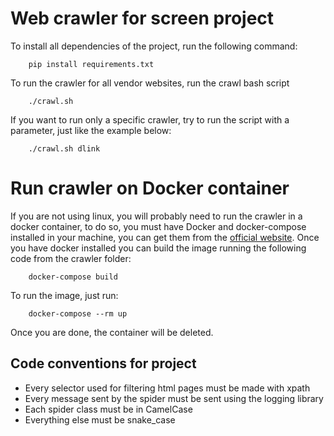 # Web crawler for screen project

To install all dependencies of the project, run the following command:

```
    pip install requirements.txt
```

To run the crawler for all vendor websites, run the crawl bash script

```
    ./crawl.sh
```

If you want to run only a specific crawler, try to run the script with a parameter, just like the example below:

```
    ./crawl.sh dlink
```

# Run crawler on Docker container

If you are not using linux, you will probably need to run the crawler in a docker container, to do so, you must have Docker and docker-compose installed in your machine, you can get them from the [official website](https://www.docker.com/get-started/). Once you have docker installed you can build the image running the following code from the crawler folder:

```
    docker-compose build
```

To run the image, just run:

```
    docker-compose --rm up
```

Once you are done, the container will be deleted.

## Code conventions for project

* Every selector used for filtering html pages must be made with xpath
* Every message sent by the spider must be sent using the logging library
* Each spider class must be in CamelCase
* Everything else must be snake_case